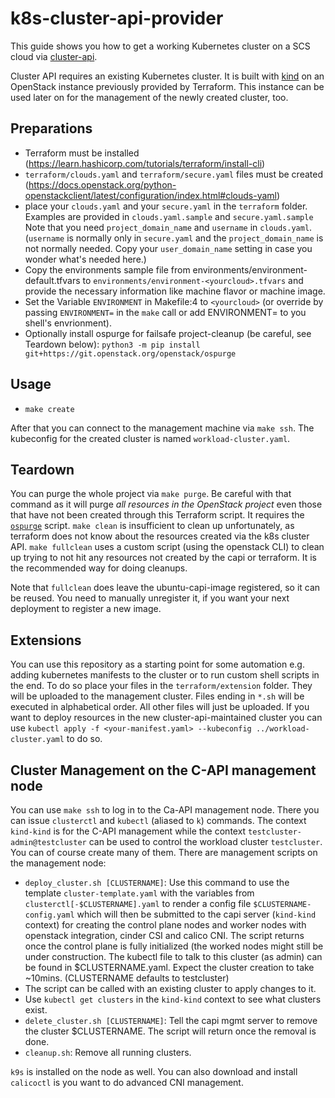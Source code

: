 # k8s-cluster-api-provider

This guide shows you how to get a working Kubernetes cluster on a SCS cloud
via [cluster-api](https://cluster-api.sigs.k8s.io/).

Cluster API requires an existing Kubernetes cluster. It is built with [kind](https://kind.sigs.k8s.io/)
on an OpenStack instance previously provided by Terraform. This instance can be used later on for the management
of the newly created cluster, too.

## Preparations

* Terraform must be installed (https://learn.hashicorp.com/tutorials/terraform/install-cli)
* ``terraform/clouds.yaml`` and ``terraform/secure.yaml`` files must be created
  (https://docs.openstack.org/python-openstackclient/latest/configuration/index.html#clouds-yaml)
* place your ``clouds.yaml`` and your ``secure.yaml`` in the ``terraform`` folder. Examples are
  provided in ``clouds.yaml.sample`` and ``secure.yaml.sample``
  Note that you need ``project_domain_name`` and ``username`` in ``clouds.yaml``.
  (``username`` is normally only in ``secure.yaml`` and the ``project_domain_name`` is not
  normally needed. Copy your ``user_domain_name`` setting in case you wonder what's needed here.)
* Copy the environments sample file from environments/environment-default.tfvars to
  ``environments/environment-<yourcloud>.tfvars`` and provide the necessary information like
  machine flavor or machine image.
* Set the Variable ``ENVIRONMENT`` in Makefile:4 to ``<yourcloud>`` (or override by passing
  ``ENVIRONMENT=`` in the ``make`` call or add ENVIRONMENT= to you shell's envrionment).
* Optionally install ospurge for failsafe project-cleanup (be careful, see Teardown below):
  ``python3 -m pip install git+https://git.openstack.org/openstack/ospurge``



## Usage

* ``make create``

After that you can connect to the management machine via ``make ssh``.  The kubeconfig for the
created cluster is named ``workload-cluster.yaml``.

## Teardown

You can purge the whole project via ``make purge``. Be careful with that command as it will purge
*all resources in the OpenStack project* even those that have not been created through this Terraform script.
It requires the [``ospurge``](https://opendev.org/x/ospurge) script.
``make clean`` is insufficient to clean up unfortunately, as terraform does not know about the
resources created via the k8s cluster API. ``make fullclean`` uses a custom script (using the
openstack CLI) to clean up trying to not hit any resources not created by the capi or terraform.
It is the recommended way for doing cleanups.

Note that ``fullclean`` does leave the ubuntu-capi-image registered, so it can be reused.
You need to manually unregister it, if you want your next deployment to register a new image.

## Extensions

You can use this repository as a starting point for some automation e.g. adding kubernetes manifests
to the cluster or to run custom shell scripts in the end. To do so place your files in the `terraform/extension` folder.
They will be uploaded to the management cluster. Files ending in ```*.sh``` will be executed in alphabetical
order. All other files will just be uploaded. If you want to deploy resources in the new cluster-api-maintained cluster
you can use `kubectl apply -f <your-manifest.yaml> --kubeconfig ../workload-cluster.yaml` to do so.

## Cluster Management on the C-API management node

You can use ``make ssh`` to log in to the Ca-API management node. There you can issue
``clusterctl`` and ``kubectl`` (aliased to ``k``) commands. The context ``kind-kind``
is for the C-API management while the context ``testcluster-admin@testcluster`` can
be used to control the workload cluster ``testcluster``. You can of course create many
of them. There are management scripts on the management node:

* ``deploy_cluster.sh [CLUSTERNAME]``: Use this command to use the template
  ``cluster-template.yaml`` with the variables from ``clusterctl[-$CLUSTERNAME].yaml``
  to render a config file ``$CLUSTERNAME-config.yaml`` which will then be submitted
  to the capi server (``kind-kind`` context) for creating the control plane nodes 
  and worker nodes with openstack integration, cinder CSI and calico CNI.
  The script returns once the control plane is fully initialized (the worked
  nodes might still be under construction. The kubectl file to talk to this
  cluster (as admin) can be found in $CLUSTERNAME.yaml. Expect the cluster
  creation to take ~10mins. (CLUSTERNAME defaults to testcluster)
* The script can be called with an existing cluster to apply changes to it.
* Use ``kubectl get clusters`` in the ``kind-kind`` context to see what clusters
  exist.
* ``delete_cluster.sh [CLUSTERNAME]``: Tell the capi mgmt server to remove
  the cluster $CLUSTERNAME. The script will return once the removal is done.
* ``cleanup.sh``: Remove all running clusters.

``k9s`` is installed on the node as well. You can also download and install
``calicoctl`` is you want to do advanced CNI management.

